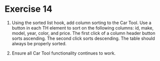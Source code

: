 # Exercise 14

1. Using the sorted list hook, add column sorting to the Car Tool. Use a button in each TH element to sort on the following columns: id, make, model, year, color, and price. The first click of a column header button sorts ascending. The second click sorts descending. The table should always be properly sorted.

2. Ensure all Car Tool functionality continues to work.